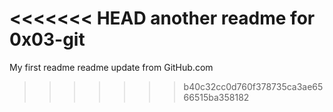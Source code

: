<<<<<<< HEAD
another readme for 0x03-git
=======
My first readme
readme update from GitHub.com 
>>>>>>> b40c32cc0d760f378735ca3ae6566515ba358182
